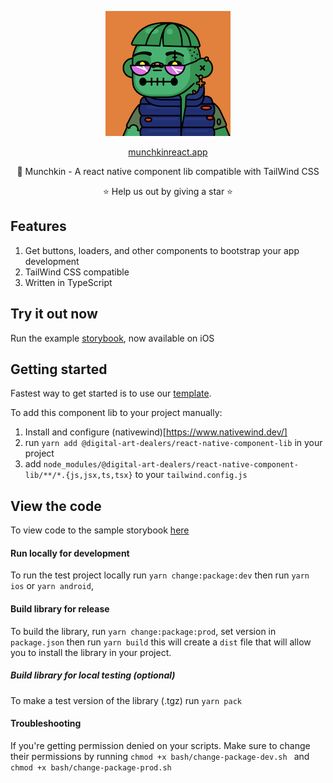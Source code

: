 <p align="center">
  <img width="200" height="200" src="https://github.com/daboigbae/react-native-component-lib/blob/main/assets/logo.png"/>
</p>

<p align="center">
  <a href="https://munchkinreact.app/">munchkinreact.app</a>
</p>

<p align="center">👾 Munchkin - A react native component lib compatible with TailWind CSS</p>

<p align="center">
  ⭐ Help us out by giving a star ⭐
</p>



## Features
1. Get buttons, loaders, and other components to bootstrap your app development
2. TailWind CSS compatible
3. Written in TypeScript

## Try it out now
Run the example [storybook](https://apps.apple.com/us/app/munchkin-storybook/id6443563473), now available on iOS

## Getting started
Fastest way to get started is to use our [template](https://github.com/daboigbae/react-native-template). 

To add this component lib to your project manually:
1. Install and configure (nativewind)[https://www.nativewind.dev/]
2. run `yarn add @digital-art-dealers/react-native-component-lib` in your project
3. add `node_modules/@digital-art-dealers/react-native-component-lib/**/*.{js,jsx,ts,tsx}` to your `tailwind.config.js`

## View the code
To view code to the sample storybook [here](https://github.com/daboigbae/react-native-component-lib)

#### Run locally for development
To run the test project locally run `yarn change:package:dev` then run `yarn ios` or `yarn android`, 

#### Build library for release
To build the library, run `yarn change:package:prod`, set version in `package.json` then run `yarn build` this will create a `dist` file that will allow you to install the library in your project.

##### Build library for local testing (optional)
To make a test version of the library (.tgz) run `yarn pack`

#### Troubleshooting
If you're getting permission denied on your scripts. Make sure to change their permissions by running `chmod +x bash/change-package-dev.sh ` and `chmod +x bash/change-package-prod.sh`